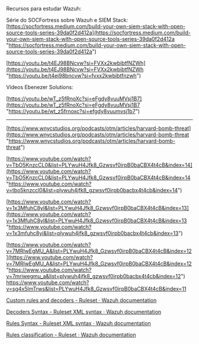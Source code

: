 Recursos para estudar Wazuh:

Série do SOCFortress sobre Wazuh e SIEM Stack:
[https://socfortress.medium.com/build-your-own-siem-stack-with-open-source-tools-series-39da0f2d412a](https://socfortress.medium.com/build-your-own-siem-stack-with-open-source-tools-series-39da0f2d412a "https://socfortress.medium.com/build-your-own-siem-stack-with-open-source-tools-series-39da0f2d412a")

[https://youtu.be/t4EJ98BNcvw?si=FVXx2kwbibtfNZWh](https://youtu.be/t4EJ98BNcvw?si=FVXx2kwbibtfNZWh "https://youtu.be/t4ej98bncvw?si=fvxx2kwbibtfnzwh")

Vídeos Ebenezer Solutions:

[https://youtu.be/wT_z5fRnoXc?si=eFgdy8vuuMVsj1B7](https://youtu.be/wT_z5fRnoXc?si=eFgdy8vuuMVsj1B7 "https://youtu.be/wt_z5frnoxc?si=efgdy8vuumvsj1b7")

---

[https://www.wnycstudios.org/podcasts/otm/articles/harvard-bomb-threat](https://www.wnycstudios.org/podcasts/otm/articles/harvard-bomb-threat "https://www.wnycstudios.org/podcasts/otm/articles/harvard-bomb-threat")

[https://www.youtube.com/watch?v=TbO5KnzcCL0&list=PLYwuH4Jfk8_Gzwsvf0irpB0baCBX4t4cB&index=14](https://www.youtube.com/watch?v=TbO5KnzcCL0&list=PLYwuH4Jfk8_Gzwsvf0irpB0baCBX4t4cB&index=14 "https://www.youtube.com/watch?v=tbo5knzccl0&list=plywuh4jfk8_gzwsvf0irpb0bacbx4t4cb&index=14")

[https://www.youtube.com/watch?v=1x3MfuhC8yI&list=PLYwuH4Jfk8_Gzwsvf0irpB0baCBX4t4cB&index=13](https://www.youtube.com/watch?v=1x3MfuhC8yI&list=PLYwuH4Jfk8_Gzwsvf0irpB0baCBX4t4cB&index=13 "https://www.youtube.com/watch?v=1x3mfuhc8yi&list=plywuh4jfk8_gzwsvf0irpb0bacbx4t4cb&index=13")

[https://www.youtube.com/watch?v=7MRIwEgMU_A&list=PLYwuH4Jfk8_Gzwsvf0irpB0baCBX4t4cB&index=12](https://www.youtube.com/watch?v=7MRIwEgMU_A&list=PLYwuH4Jfk8_Gzwsvf0irpB0baCBX4t4cB&index=12 "https://www.youtube.com/watch?v=7mriwegmu_a&list=plywuh4jfk8_gzwsvf0irpb0bacbx4t4cb&index=12")
[https://www.youtube.com/watch?
v=sg4x5lmTrws&list=PLYwuH4Jfk8_Gzwsvf0irpB0baCBX4t4cB&index=11](https://www.youtube.com/watch?v=sg4x5lmTrws&list=PLYwuH4Jfk8_Gzwsvf0irpB0baCBX4t4cB&index=11 "https://www.youtube.com/watch?v=sg4x5lmtrws&list=plywuh4jfk8_gzwsvf0irpb0bacbx4t4cb&index=11")

[Custom rules and decoders - Ruleset · Wazuh documentation](https://documentation.wazuh.com/current/user-manual/ruleset/custom.html "https://documentation.wazuh.com/current/user-manual/ruleset/custom.html")

[Decoders Syntax - Ruleset XML syntax · Wazuh documentation](https://documentation.wazuh.com/current/user-manual/ruleset/ruleset-xml-syntax/decoders.html "https://documentation.wazuh.com/current/user-manual/ruleset/ruleset-xml-syntax/decoders.html")

[Rules Syntax - Ruleset XML syntax · Wazuh documentation](https://documentation.wazuh.com/current/user-manual/ruleset/ruleset-xml-syntax/rules.html "https://documentation.wazuh.com/current/user-manual/ruleset/ruleset-xml-syntax/rules.html")

[Rules classification - Ruleset · Wazuh documentation](https://documentation.wazuh.com/current/user-manual/ruleset/rules-classification.html "https://documentation.wazuh.com/current/user-manual/ruleset/rules-classification.html")


